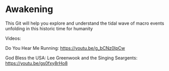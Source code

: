 # Awakening
This Git will help you explore and understand the tidal wave of macro events unfolding in this historic time for humanity

Videos:

Do You Hear Me Running: https://youtu.be/g_bCNz0lpCw

God Bless the USA:  Lee Greenwook and the Singing Seargents:  https://youtu.be/gs0fxy8rHo8
